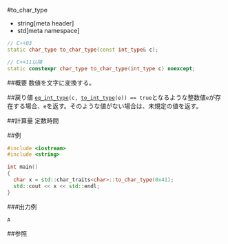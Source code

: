 #to_char_type
* string[meta header]
* std[meta namespace]

```cpp
// C++03
static char_type to_char_type(const int_type& c);

// C++11以降
static constexpr char_type to_char_type(int_type c) noexcept;
```

##概要
数値を文字に変換する。


##戻り値
[`eq_int_type`](./eq_int_type.md)`(c, `[`to_int_type`](./to_int_type.md)`(e)) == true`となるような整数値`e`が存在する場合、`e`を返す。そのような値がない場合は、未規定の値を返す。


##計算量
定数時間


##例
```cpp
#include <iostream>
#include <string>

int main()
{
  char x = std::char_traits<char>::to_char_type(0x41);
  std::cout << x << std::endl;
}
```

###出力例
```
A
```

##参照

